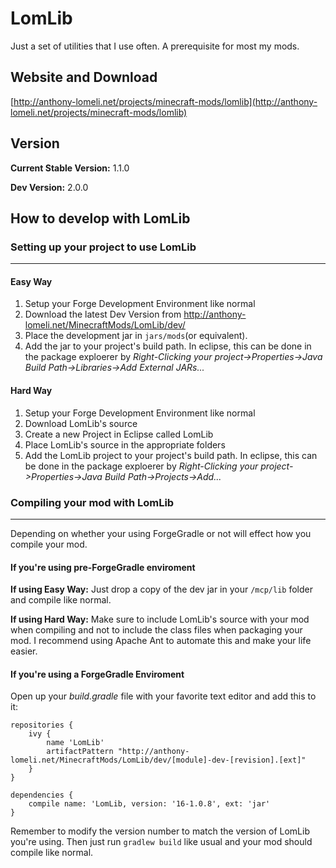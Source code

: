 LomLib
======

Just a set of utilities that I use often. A prerequisite for most my mods.

## Website and Download

[http://anthony-lomeli.net/projects/minecraft-mods/lomlib](http://anthony-lomeli.net/projects/minecraft-mods/lomlib)

## Version

**Current Stable Version:** 1.1.0

**Dev Version:** 2.0.0

## How to develop with LomLib

### Setting up your project to use LomLib
***

#### Easy Way

1. Setup your Forge Development Environment like normal
2. Download the latest Dev Version from http://anthony-lomeli.net/MinecraftMods/LomLib/dev/
3. Place the development jar in `jars/mods`(or equivalent).
4. Add the jar to your project's build path. In eclipse, this can be done in the package exploerer by *Right-Clicking your project->Properties->Java Build Path->Libraries->Add External JARs...*

#### Hard Way

1. Setup your Forge Development Environment like normal
2. Download LomLib's source
3. Create a new Project in Eclipse called LomLib
4. Place LomLib's source in the appropriate folders
5. Add the LomLib project to your project's build path. In eclipse, this can be done in the package exploerer by *Right-Clicking your project->Properties->Java Build Path->Projects->Add...*

### Compiling your mod with LomLib
***

Depending on whether your using ForgeGradle or not will effect how you compile your mod. 

#### If you're using pre-ForgeGradle enviroment

**If using Easy Way:** Just drop a copy of the dev jar in your `/mcp/lib` folder and compile like normal.

**If using Hard Way:** Make sure to include LomLib's source with your mod when compiling and not to include the class files when packaging your mod. I recommend using Apache Ant to automate this and make your life easier.

#### If you're using a ForgeGradle Enviroment

Open up your *build.gradle* file with your favorite text editor and add this to it:

    repositories {
	    ivy {
        	name 'LomLib'
        	artifactPattern "http://anthony-lomeli.net/MinecraftMods/LomLib/dev/[module]-dev-[revision].[ext]"
    	}
	}
	
	dependencies {
    	compile name: 'LomLib, version: '16-1.0.8', ext: 'jar'
	}

Remember to modify the version number to match the version of LomLib you're using. Then just run `gradlew build` like usual and your mod should compile like normal.
